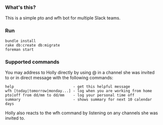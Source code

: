 ### What's this?

This is a simple pto and wfh bot for multiple Slack teams.

### Run

```
bundle install
rake db:create db:migrate
foreman start
```

### Supported commands
You may address to Holly directly by using @ in a channel she was invited to or in direct message with the following commands:
```
help                           - get this helpful message
wfh [today|tomorrow|monday...] - log when you are working from home
pto|off from dd/mm to dd/mm    - log your personal time off
summary                        - shows summary for next 10 calendar days
```

Holly also reacts to the wfh command by listening on any channels she was invited to.
